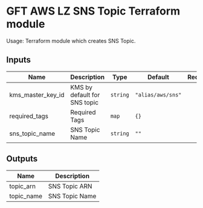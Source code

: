 # GFT AWS LZ SNS Topic Terraform module

Usage: Terraform module which creates SNS Topic.

## Inputs

| Name | Description | Type | Default | Required |
|------|-------------|------|---------|:-----:|
| kms\_master\_key\_id | KMS by default for SNS topic | `string` | `"alias/aws/sns"` | no |
| required\_tags | Required Tags | `map` | `{}` | no |
| sns\_topic\_name | SNS Topic Name | `string` | `""` | no |

## Outputs

| Name | Description |
|------|-------------|
| topic\_arn | SNS Topic ARN |
| topic\_name | SNS Topic Name |

